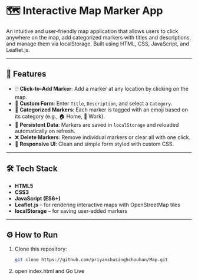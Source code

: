 # 🗺️ Interactive Map Marker App

An intuitive and user-friendly map application that allows users to click anywhere on the map, add categorized markers with titles and descriptions, and manage them via localStorage. Built using HTML, CSS, JavaScript, and Leaflet.js.

---

## 🚀 Features

- 🖱️ **Click-to-Add Marker**: Add a marker at any location by clicking on the map.
- 📝 **Custom Form**: Enter `Title`, `Description`, and select a `Category`.
- 📍 **Categorized Markers**: Each marker is tagged with an emoji based on its category (e.g., 🏠 Home, 💼 Work).
- 💾 **Persistent Data**: Markers are saved in `localStorage` and reloaded automatically on refresh.
- ❌ **Delete Markers**: Remove individual markers or clear all with one click.
- 🎨 **Responsive UI**: Clean and simple form styled with custom CSS.

---

## 🛠️ Tech Stack

- **HTML5**
- **CSS3**
- **JavaScript (ES6+)**
- **Leaflet.js** – for rendering interactive maps with OpenStreetMap tiles
- **localStorage** – for saving user-added markers

---

## ⚙️ How to Run

1. Clone this repository:
   ```bash
   git clone https://github.com/priyanshusinghchouhan/Map.git
2. open index.html and Go Live
